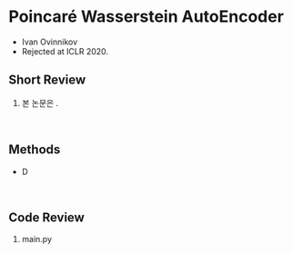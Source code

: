 # Poincaré Wasserstein AutoEncoder

- Ivan Ovinnikov
- Rejected at ICLR 2020.

## Short Review

1. 본 논문은 .

<br>

## Methods

- D

<br>

## Code Review

1. main.py 

<br>
